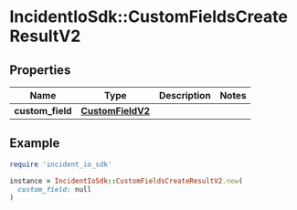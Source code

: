 # IncidentIoSdk::CustomFieldsCreateResultV2

## Properties

| Name | Type | Description | Notes |
| ---- | ---- | ----------- | ----- |
| **custom_field** | [**CustomFieldV2**](CustomFieldV2.md) |  |  |

## Example

```ruby
require 'incident_io_sdk'

instance = IncidentIoSdk::CustomFieldsCreateResultV2.new(
  custom_field: null
)
```

